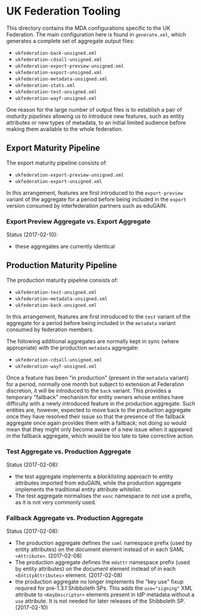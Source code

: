 # UK Federation Tooling

This directory contains the MDA configurations specific to the UK Federation. The main configuration here
is found in `generate.xml`, which generates a complete set of aggregate output files:

* `ukfederation-back-unsigned.xml`
* `ukfederation-cdsall-unsigned.xml`
* `ukfederation-export-preview-unsigned.xml`
* `ukfederation-export-unsigned.xml`
* `ukfederation-metadata-unsigned.xml`
* `ukfederation-stats.xml`
* `ukfederation-test-unsigned.xml`
* `ukfederation-wayf-unsigned.xml`

One reason for the large number of output files is to establish a pair of _maturity pipelines_ allowing
us to introduce new features, such as entity attributes or new types of metadata, to an initial limited
audience before making them available to the whole federation.

## Export Maturity Pipeline

The export maturity pipeline consists of:

* `ukfederation-export-preview-unsigned.xml`
* `ukfederation-export-unsigned.xml`

In this arrangement, features are first introduced to the `export-preview` variant of the aggregate for a period
before being included in the `export` version consumed by interfederation partners such as eduGAIN.

### Export Preview Aggregate vs. Export Aggregate

Status (2017-02-10):

* these aggregates are currently identical

## Production Maturity Pipeline

The production maturity pipeline consists of:

* `ukfederation-test-unsigned.xml`
* `ukfederation-metadata-unsigned.xml`
* `ukfederation-back-unsigned.xml`

In this arrangement, features are first introduced to the `test` variant of the aggregate for a period
before being included in the `metadata` variant consumed by federation members.

The following additional aggregates are normally kept in sync (where appropriate) with the production `metadata`
aggregate:

* `ukfederation-cdsall-unsigned.xml`
* `ukfederation-wayf-unsigned.xml`

Once a feature has been "in production" (present in the `metadata` variant) for a period, normally one month but
subject to extension at Federation discretion, it will be introduced to the `back` variant. This provides a
temporary "fallback" mechanism for entity owners whose entities have difficulty with a newly introduced
feature in the production aggregate. Such entities are, however, expected to move back to the production
aggregate once they have resolved their issue so that the presence of the fallback aggregate once again
provides them with a fallback; not doing so would mean that they might only become aware of a new issue
when it appeared in the fallback aggregate, which would be too late to take corrective action.

### Test Aggregate vs. Production Aggregate

Status (2017-02-08):

* the test aggregate implements a _blacklisting_ approach to entity attributes imported from eduGAIN,
while the production aggregate implements the traditional entity attribute _whitelist_.
* The test aggregate normalises the `xenc` namespace to not use a prefix, as it is not very commonly used.

### Fallback Aggregate vs. Production Aggregate

Status (2017-02-08):

* The production aggregate defines the `saml` namespace prefix (used by entity attributes) on the document element
instead of in each SAML `<Attribute>`. (2017-02-08)
* The production aggregate defines the `mdattr` namespace prefix (used by entity attributes) on the document element
instead of in each `<EntityAttributes>` element. (2017-02-08)
* the production aggregate no longer implements the "key use" fixup required for pre-1.3.1 Shibboleth SPs.
This adds the `use="signing"` XML attribute to `<KeyDescriptor>` elements present in IdP metadata
without a `use` attribute. It is not needed for later releases of the Shibboleth SP. (2017-02-10)
